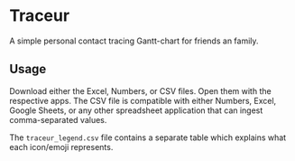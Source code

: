 # Traceur

A simple personal contact tracing Gantt-chart for friends an family.

## Usage

Download either the Excel, Numbers, or CSV files. Open them with the respective
apps. The CSV file is compatible with either Numbers, Excel, Google Sheets, or
any other spreadsheet application that can ingest comma-separated values.

The `traceur_legend.csv` file contains a separate table which explains what
each icon/emoji represents.

